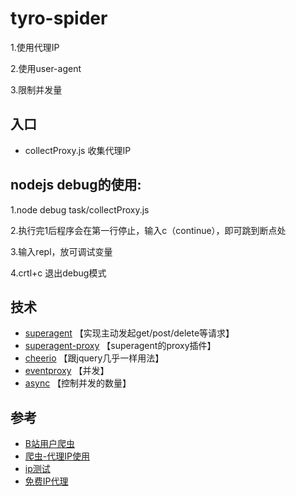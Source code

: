 # tyro-spider

1.使用代理IP

2.使用user-agent

3.限制并发量

## 入口

* collectProxy.js 收集代理IP

## nodejs debug的使用:

1.node debug task/collectProxy.js

2.执行完1后程序会在第一行停止，输入c（continue），即可跳到断点处

3.输入repl，放可调试变量

4.crtl+c 退出debug模式


## 技术

* [superagent](http://visionmedia.github.io/superagent) 【实现主动发起get/post/delete等请求】
* [superagent-proxy](https://github.com/TooTallNate/superagent-proxy) 【superagent的proxy插件】
* [cheerio](https://github.com/cheeriojs/cheerio) 【跟jquery几乎一样用法】
* [eventproxy](https://github.com/JacksonTian/eventproxy) 【并发】
* [async](https://github.com/caolan/async) 【控制并发的数量】


## 参考

* [B站用户爬虫](https://github.com/airingursb/bilibili-user/blob/master/bilibili_user.py)
* [爬虫-代理IP使用](http://www.cnblogs.com/hearzeus/p/5157016.html)
* [ip测试](http://ip.chinaz.com/getip.aspx)
* [免费IP代理](http://www.xicidaili.com/nn/1)
